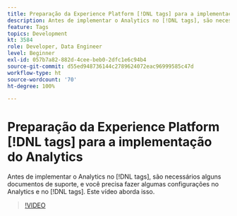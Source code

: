 ```yaml
---
title: Preparação da Experience Platform [!DNL tags] para a implementação do Analytics
description: Antes de implementar o Analytics no [!DNL tags], são necessários alguns documentos de suporte, e você precisa fazer algumas configurações no Analytics e no [!DNL tags]. Este vídeo aborda isso.
feature: Tags
topics: Development
kt: 3584
role: Developer, Data Engineer
level: Beginner
exl-id: 057b7a82-882d-4cee-beb0-2dfc1e6c94b4
source-git-commit: d55ed948736144c2789624072eac96999585c47d
workflow-type: ht
source-wordcount: '70'
ht-degree: 100%

---
```


# Preparação da Experience Platform [!DNL tags] para a implementação do Analytics

Antes de implementar o Analytics no [!DNL tags], são necessários alguns documentos de suporte, e você precisa fazer algumas configurações no Analytics e no [!DNL tags]. Este vídeo aborda isso.

>[!VIDEO](https://video.tv.adobe.com/v/28752/?quality=12&learn=on)
